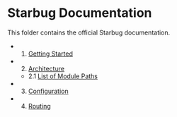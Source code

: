 # Starbug Documentation

This folder contains the official Starbug documentation.

* 1. [Getting Started](getting-started/index.md)
* 2. [Architecture](architecture/index.md)
    * 2.1 [List of Module Paths](architecture/module-directories.md)
* 3. [Configuration](configuration/index.md)
* 4. [Routing](routing/index.md)
